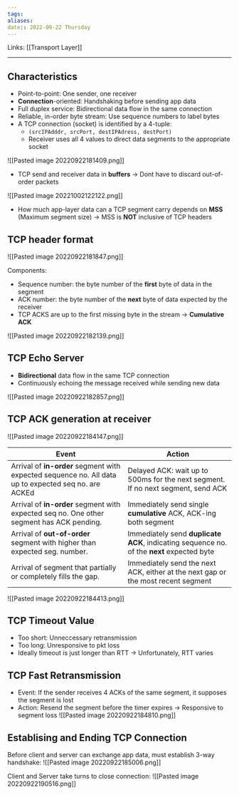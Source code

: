 ```yaml
---
tags: 
aliases: 
date:: 2022-09-22 Thursday
---
```

Links: [[Transport Layer]]
- - -

## Characteristics
- Point-to-point: One sender, one receiver
- **Connection**-oriented: Handshaking before sending app data
- Full duplex service: Bidirectional data flow in the same connection
- Reliable, in-order byte stream: Use sequence numbers to label bytes
- A TCP connection (socket) is identified by a 4-tuple: 
	- `(srcIPAdddr, srcPort, destIPAdress, destPort)`
	-  Receiver uses all 4 values to direct data segments to the appropriate socket

![[Pasted image 20220922181409.png]]

- TCP send and receiver data in **buffers** → Dont have to discard out-of-order packets

![[Pasted image 20221002122122.png]]

- How much app-layer data can a TCP segment carry depends on **MSS** (Maximum segment size) → MSS is **NOT** inclusive of TCP headers

## TCP header format

![[Pasted image 20220922181847.png]]

Components:
- Sequence number: the byte number of the **first** byte of data in the segment
- ACK number: the byte number of the **next** byte of data expected by the receiver
- TCP ACKS are up to the first missing byte in the stream → **Cumulative ACK**

![[Pasted image 20220922182139.png]]

## TCP Echo Server
- **Bidirectional** data flow in the same TCP connection
- Continuously echoing the message received while sending new data

![[Pasted image 20220922182857.png]]

## TCP ACK generation **at receiver**

![[Pasted image 20220922184147.png]]

| Event                                                                                                | Action                                                                                     |
| ---------------------------------------------------------------------------------------------------- | ------------------------------------------------------------------------------------------ |
| Arrival of **in-order** segment with expected sequence no. All data up to expected seq no. are ACKEd | Delayed ACK: wait up to 500ms for the next segment. If no next segment, send ACK           |
| Arrival of **in-order** segment with expected seq no. One other segment has ACK pending.             | Immediately send single **cumulative** ACK, ACK-ing both segment                           |
| Arrival of **out-of-order** segment with higher than expected seg. number.                           | Immediately send **duplicate ACK**, indicating sequence no. of the **next** expected byte |
| Arrival of segment that partially or completely fills the gap.                                       | Immediately send the next ACK, either at the next gap or the most recent segment           |
                        
![[Pasted image 20220922184413.png]]

## TCP Timeout Value
- Too short: Unneccessary retransmission
- Too long: Unresponsive to pkt loss
- Ideally timeout is just longer than RTT → Unfortunately, RTT varies

## TCP Fast Retransmission
- Event: If the sender receives 4 ACKs of the same segment, it supposes the segment is lost
- Action: Resend the segment before the timer expires → Responsive to segment loss
![[Pasted image 20220922184810.png]]

## Establising and Ending TCP Connection

Before client and server can exchange app data, must establish 3-way handshake:
![[Pasted image 20220922185006.png]]

Client and Server take turns to close connection:
![[Pasted image 20220922190516.png]]